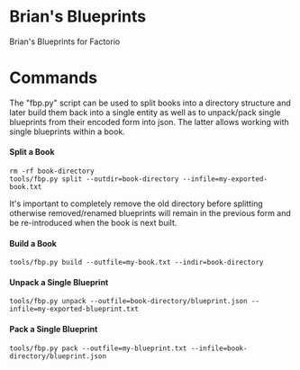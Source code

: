# Brian's Blueprints
Brian's Blueprints for Factorio

# Commands
The "fbp.py" script can be used to split books into a directory structure and later build them back into a single entity as well as to unpack/pack single blueprints from their encoded form into json.  The latter allows working with single blueprints within a book.

#### Split a Book
```
rm -rf book-directory
tools/fbp.py split --outdir=book-directory --infile=my-exported-book.txt
```

It's important to completely remove the old directory before splitting otherwise removed/renamed blueprints will remain in the previous form and be re-introduced when the book is next built.

#### Build a Book
```
tools/fbp.py build --outfile=my-book.txt --indir=book-directory
```

#### Unpack a Single Blueprint
```
tools/fbp.py unpack --outfile=book-directory/blueprint.json --infile=my-exported-blueprint.txt
```

#### Pack a Single Blueprint
```
tools/fbp.py pack --outfile=my-blueprint.txt --infile=book-directory/blueprint.json
```
